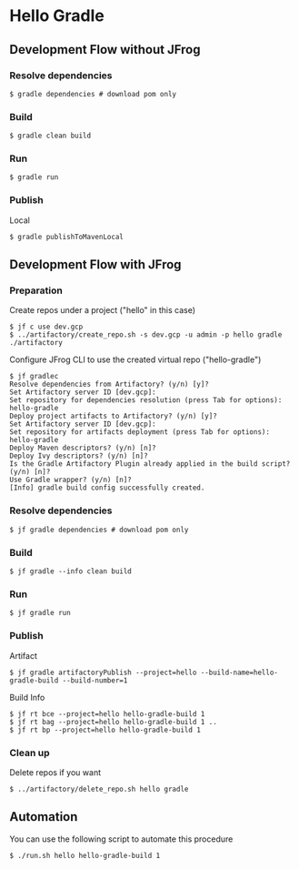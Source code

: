 # Hello Gradle

## Development Flow without JFrog

### Resolve dependencies
```
$ gradle dependencies # download pom only
```

### Build
```
$ gradle clean build
```

### Run
```
$ gradle run
```

### Publish
Local
```
$ gradle publishToMavenLocal
```

## Development Flow with JFrog

### Preparation
Create repos under a project ("hello" in this case)
```
$ jf c use dev.gcp
$ ../artifactory/create_repo.sh -s dev.gcp -u admin -p hello gradle ./artifactory
```
Configure JFrog CLI to use the created virtual repo ("hello-gradle")
```
$ jf gradlec
Resolve dependencies from Artifactory? (y/n) [y]? 
Set Artifactory server ID [dev.gcp]: 
Set repository for dependencies resolution (press Tab for options): hello-gradle
Deploy project artifacts to Artifactory? (y/n) [y]? 
Set Artifactory server ID [dev.gcp]: 
Set repository for artifacts deployment (press Tab for options): hello-gradle
Deploy Maven descriptors? (y/n) [n]? 
Deploy Ivy descriptors? (y/n) [n]? 
Is the Gradle Artifactory Plugin already applied in the build script? (y/n) [n]? 
Use Gradle wrapper? (y/n) [n]? 
[Info] gradle build config successfully created.
```

### Resolve dependencies
```
$ jf gradle dependencies # download pom only
```

### Build
```
$ jf gradle --info clean build
```

### Run
```
$ jf gradle run
```

### Publish
Artifact
```
$ jf gradle artifactoryPublish --project=hello --build-name=hello-gradle-build --build-number=1
```

Build Info
```
$ jf rt bce --project=hello hello-gradle-build 1
$ jf rt bag --project=hello hello-gradle-build 1 ..
$ jf rt bp --project=hello hello-gradle-build 1
```

### Clean up
Delete repos if you want
```
$ ../artifactory/delete_repo.sh hello gradle
```

## Automation
You can use the following script to automate this procedure
```
$ ./run.sh hello hello-gradle-build 1
```
